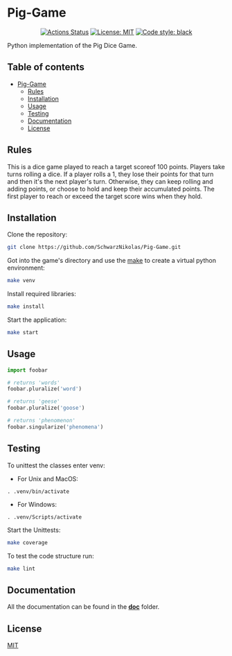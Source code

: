 
# Pig-Game
<p align="center">
<a href="https://github.com/SchwarzNikolas/Pig-Game/actions"><img alt="Actions Status" src="https://github.com/SchwarzNikolas/Pig-Game/actions/workflows/python-app.yml/badge.svg"></a>
<a href="https://github.com/psf/black/blob/main/LICENSE"><img alt="License: MIT" src="https://black.readthedocs.io/en/stable/_static/license.svg"></a>
<a href="https://github.com/psf/black"><img alt="Code style: black" src="https://img.shields.io/badge/code%20style-black-000000.svg"></a>
</p>
Python implementation of the Pig Dice Game.

## Table of contents
- [Pig-Game](#pig-game)
   * [Rules](#rules)
   * [Installation](#installation)
   * [Usage](#usage)
   * [Testing](#testing)
   * [Documentation](#documentation)
   * [License](#license)

## Rules
This is a dice game played to reach a target scoreof 100 points.
Players take turns rolling a dice.
If a player rolls a 1, they lose their points for that turn and then it's the next player's turn.
Otherwise, they can keep rolling and adding points, or choose to hold and keep their accumulated points.
The first player to reach or exceed the target score wins when they hold.

## Installation

Clone the repository:
```bash
git clone https://github.com/SchwarzNikolas/Pig-Game.git
```
Got into the game's directory and use the [make](https://www.gnu.org/software/make/) to create a virtual python environment:
```bash
make venv
```
Install required libraries:
```bash
make install
```
Start the application:
```bash
make start
```

## Usage

```python
import foobar

# returns 'words'
foobar.pluralize('word')

# returns 'geese'
foobar.pluralize('goose')

# returns 'phenomenon'
foobar.singularize('phenomena')
```

## Testing

To unittest the classes enter venv:
 - For Unix and MacOS:
  ```
  . .venv/bin/activate
  ```
  - For Windows:
  ```
  . .venv/Scripts/activate
  ```

Start the Unittests:
```bash
make coverage
```

To test the code structure run:
```bash
make lint
```

## Documentation
All the documentation can be found in the **[doc](https://github.com/SchwarzNikolas/Pig-Game/tree/main/doc)** folder.

## License

[MIT](https://choosealicense.com/licenses/mit/)
